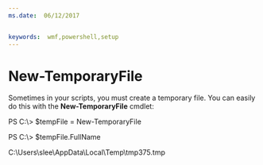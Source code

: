 ```yaml
---
ms.date:  06/12/2017


keywords:  wmf,powershell,setup
---
```


# New-TemporaryFile
Sometimes in your scripts, you must create a temporary file. You can easily do this with the **New-TemporaryFile** cmdlet:

PS C:\\&gt; $tempFile = New-TemporaryFile

PS C:\\&gt; $tempFile.FullName

C:\\Users\\slee\\AppData\\Local\\Temp\\tmp375.tmp
